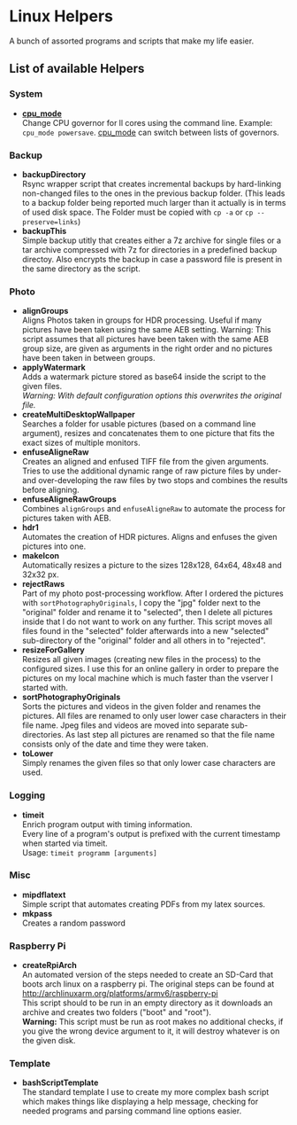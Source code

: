 # Linux Helpers

A bunch of assorted programs and scripts that make my life easier.

## List of available Helpers

### System

* **[cpu_mode](system/cpu_mode)**  
 Change CPU governor for ll cores using the command line. Example: `cpu_mode powersave`. [cpu_mode](system/cpu_mode) can switch between lists of governors.

### Backup

* **backupDirectory**  
 Rsync wrapper script that creates incremental backups by hard-linking non-changed files to the ones in the previous backup folder.
 (This leads to a backup folder being reported much larger than it actually is in terms of used disk space. The Folder must be copied with `cp -a` or `cp --preserve=links`)
* **backupThis**  
 Simple backup utitly that creates either a 7z archive for single files or a tar archive compressed with 7z for directories in a predefined backup directoy. Also encrypts the backup in case a password file is present in the same directory as the script.

### Photo

* **alignGroups**  
 Aligns Photos taken in groups for HDR processing. Useful if many pictures have been taken using the same AEB setting. Warning: This script assumes that all pictures have been taken with the same AEB group size, are given as arguments in the right order and no pictures have been taken in between groups.
* **applyWatermark**  
 Adds a watermark picture stored as base64 inside the script to the given files.  
 *Warning: With default configuration options this overwrites the original file.*
* **createMultiDesktopWallpaper**  
 Searches a folder for usable pictures (based on a command line argument), resizes and concatenates them to one picture that fits the exact sizes of multiple monitors.
* **enfuseAligneRaw**  
 Creates an aligned and enfused TIFF file from the given arguments.
 Tries to use the additional dynamic range of raw picture files by under- and over-developing the raw files by two stops and combines the results before aligning.
* **enfuseAligneRawGroups**  
 Combines `alignGroups` and `enfuseAligneRaw` to automate the process for pictures taken with AEB.
* **hdr1**  
 Automates the creation of HDR pictures. Aligns and enfuses the given pictures into one.
* **makeIcon**  
 Automatically resizes a picture to the sizes 128x128, 64x64, 48x48 and 32x32 px.
* **rejectRaws**  
 Part of my photo post-processing workflow. After I ordered the pictures with `sortPhotographyOriginals`, I copy the "jpg" folder next to the "original" folder and rename it to "selected", then I delete all pictures inside that I do not want to work on any further. This script moves all files found in the "selected" folder afterwards into a new "selected" sub-directory of the "original" folder and all others in to "rejected".
* **resizeForGallery**  
 Resizes all given images (creating new files in the process) to the configured sizes. I use this for an online gallery in order to prepare the pictures on my local machine which is much faster than the vserver I started with.
* **sortPhotographyOriginals**  
 Sorts the pictures and videos in the given folder and renames the pictures. All files are renamed to only user lower case characters in their file name. Jpeg files and videos are moved into separate sub-directories.
 As last step all pictures are renamed so that the file name consists only of the date and time they were taken.
* **toLower**  
 Simply renames the given files so that only lower case characters are used.

### Logging

* **timeit**  
Enrich program output with timing information.  
Every line of a program's output is prefixed with the current timestamp when started via timeit.  
Usage: `timeit programm [arguments]`

### Misc

* **mipdflatext**  
Simple script that automates creating PDFs from my latex sources.
* **mkpass**  
Creates a random password

### Raspberry Pi

* **createRpiArch**  
 An automated version of the steps needed to create an SD-Card that boots arch linux on a raspberry pi. The original steps can be found at <http://archlinuxarm.org/platforms/armv6/raspberry-pi>  
 This script should to be run in an empty directory as it downloads an archive and creates two folders ("boot" and "root").  
 **Warning:** This script must be run as root makes no additional checks, if you give the wrong device argument to it, it will destroy whatever is on the given disk.

### Template

* **bashScriptTemplate**  
 The standard template I use to create my more complex bash script which makes things like displaying a help message, checking for needed programs and parsing command line options easier.
